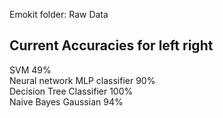 Emokit folder: Raw Data

Current Accuracies for left right
-------------------------------

SVM 49% </br>
Neural network MLP classifier 90% </br>
Decision Tree Classifier 100% </br>
Naive Bayes Gaussian 94% </br>
